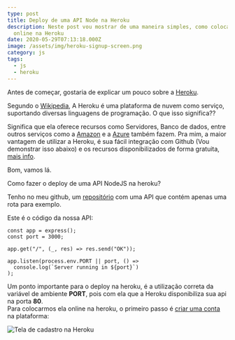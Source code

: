 ```yaml
---
type: post
title: Deploy de uma API Node na Heroku
description: Neste post vou mostrar de uma maneira simples, como colocar sua API
  online na Heroku
date: 2020-05-29T07:13:18.000Z
image: /assets/img/heroku-signup-screen.png
category: js
tags:
  - js
  - heroku
---
```

Antes de começar, gostaria de explicar um pouco sobre a [Heroku](https://www.heroku.com/).

Segundo o [Wikipedia](https://en.wikipedia.org/wiki/Heroku), A Heroku é uma plataforma de nuvem como serviço, suportando diversas linguagens de programação. O que isso significa??

Significa que ela oferece recursos como Servidores, Banco de dados, entre outros serviços como a [Amazon](https://aws.amazon.com/pt/) e a [Azure](https://azure.microsoft.com/pt-br/) também fazem. Pra mim, a maior vantagem de utilizar a Heroku, é sua fácil integração com Github (Vou demonstrar isso abaixo) e os recursos disponibilizados de forma gratuita, [mais info](https://www.heroku.com/pricing).

Bom, vamos lá.

Como fazer o deploy de uma API NodeJS na heroku?

Tenho no meu github, um [repositório](https://github.com/lucasmarques73/node-api-heroku) com uma API que contém apenas uma rota para exemplo.

Este é o código da nossa API:


```jsconst
const app = express();
const port = 3000;

app.get("/", (_, res) => res.send("OK"));

app.listen(process.env.PORT || port, () =>
  console.log(`Server running in ${port}`)
);
```


Um ponto importante para o deploy na heroku, é a utilização correta da variável de ambiente **PORT**, pois com ela que a Heroku disponibiliza sua api na porta **80**.\
Para colocarmos ela online na heroku, o primeiro passo é [criar uma conta](https://signup.heroku.com/) na plataforma:

![Tela de cadastro na Heroku](/assets/img/heroku-signup-screen.png "Tela de cadastro na Heroku")

